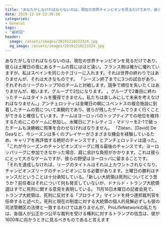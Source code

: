 ```yaml
---
title: "あなたがしなければならないのは、現在の世界チャンピオンを見るだけであり、彼らは土曜日の夜にあるチームの質にはほど遠い。"
date: 2019-12-10 22:36:56
categories:
- General
tags:
- "最終回"
header:
  image: /assets/images/20191210223324.jpg
  og_image: /assets/images/20191210223324.jpg
---
```


あなたがしなければならないのは、現在の世界チャンピオンを見るだけであり、彼らは土曜日の夜にあるチームの質にはほど遠い。フランス側は確かに優れていますが、私はスペインを同じカテゴリーに入れます。それは世界の終わりではありませんが、それは大きなものです。 「シーズン終了までに3つの試合があり、それぞれのリーグのトップ10のチームと対戦します。競争で順位を失いたくはありませんが、戦います。グループで2位になります。 。グループで2番目に終わったチームはタイトルを獲得できません。私たちは楽しみにして未来を考えなければなりません。」アンチェロッティは金曜日の朝にユベントスの複合施設に到着したチームの質について楽観的であり、彼らが残したゲームでうまく行くことができると確信しています。チームはヨーロッパのトップティアでの地位を維持するためにこのゲームに参加し、水曜日にアトレティコ・マドリーを2-1で破ったチームも決勝戦に照準を合わせなければなりません。 「Zlatan、[David] De Geaなど、今シーズンは多くのプレイヤーがさまざまな機会を経験しているため、キャリアを再評価する絶好のチャンスです」とアンチェロッティは語った。 「これが今シーズンのチャンピオンズリーグに残る最後のチャンスです。ヨーロッパリーグに参加できなかった場合、肩に余計な負担がかかります。これは彼らにとって大きなゲームですが、彼らの野望はヨーロッパに留まることです。 「それを達成しなければ、リーグのタイトルはそれ以上カウントされなくなり、チャンピオンズリーグのチャンピオンになる必要があります。土曜日の勝利はチャンスだということは十分承知している。「新しい大統領は死刑についてどう思うか？前任者はそれについて何も発言していないが、ドナルド・トランプ大統領選はすでに死刑に関する意見を表明している。 11月16日木曜日の記者会見で、トランプ大統領は、死刑に反対する「プロライフ」マインドを持つ連邦裁判官を任命すると述べた。死刑と現在の制度に対する大統領の個人的見解必ずしも彼の司法管轄区の法律と一致するわけではありませんが、ProLifeNetworkの私たちは、各個人が公正かつ公平な裁判を受ける権利に対するトランプの信念は、彼が1600年に向かうときに見るべきものであると言えます
